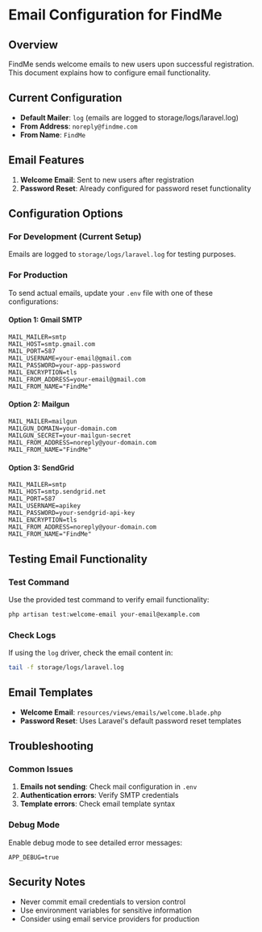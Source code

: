 # Email Configuration for FindMe

## Overview
FindMe sends welcome emails to new users upon successful registration. This document explains how to configure email functionality.

## Current Configuration
- **Default Mailer**: `log` (emails are logged to storage/logs/laravel.log)
- **From Address**: `noreply@findme.com`
- **From Name**: `FindMe`

## Email Features
1. **Welcome Email**: Sent to new users after registration
2. **Password Reset**: Already configured for password reset functionality

## Configuration Options

### For Development (Current Setup)
Emails are logged to `storage/logs/laravel.log` for testing purposes.

### For Production
To send actual emails, update your `.env` file with one of these configurations:

#### Option 1: Gmail SMTP
```env
MAIL_MAILER=smtp
MAIL_HOST=smtp.gmail.com
MAIL_PORT=587
MAIL_USERNAME=your-email@gmail.com
MAIL_PASSWORD=your-app-password
MAIL_ENCRYPTION=tls
MAIL_FROM_ADDRESS=your-email@gmail.com
MAIL_FROM_NAME="FindMe"
```

#### Option 2: Mailgun
```env
MAIL_MAILER=mailgun
MAILGUN_DOMAIN=your-domain.com
MAILGUN_SECRET=your-mailgun-secret
MAIL_FROM_ADDRESS=noreply@your-domain.com
MAIL_FROM_NAME="FindMe"
```

#### Option 3: SendGrid
```env
MAIL_MAILER=smtp
MAIL_HOST=smtp.sendgrid.net
MAIL_PORT=587
MAIL_USERNAME=apikey
MAIL_PASSWORD=your-sendgrid-api-key
MAIL_ENCRYPTION=tls
MAIL_FROM_ADDRESS=noreply@your-domain.com
MAIL_FROM_NAME="FindMe"
```

## Testing Email Functionality

### Test Command
Use the provided test command to verify email functionality:
```bash
php artisan test:welcome-email your-email@example.com
```

### Check Logs
If using the `log` driver, check the email content in:
```bash
tail -f storage/logs/laravel.log
```

## Email Templates
- **Welcome Email**: `resources/views/emails/welcome.blade.php`
- **Password Reset**: Uses Laravel's default password reset templates

## Troubleshooting

### Common Issues
1. **Emails not sending**: Check mail configuration in `.env`
2. **Authentication errors**: Verify SMTP credentials
3. **Template errors**: Check email template syntax

### Debug Mode
Enable debug mode to see detailed error messages:
```env
APP_DEBUG=true
```

## Security Notes
- Never commit email credentials to version control
- Use environment variables for sensitive information
- Consider using email service providers for production
